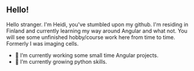 
## Hello!

Hello stranger. I'm Heidi, you've stumbled upon my github. I'm residing in Finland and currently learning my way around Angular and what not. You will see some unfinished hobby/course work here from time to time. Formerly I was imaging cells.

- 🔭 I’m currently working some small time Angular projects.
- 🌱 I’m currently growing python skills.

